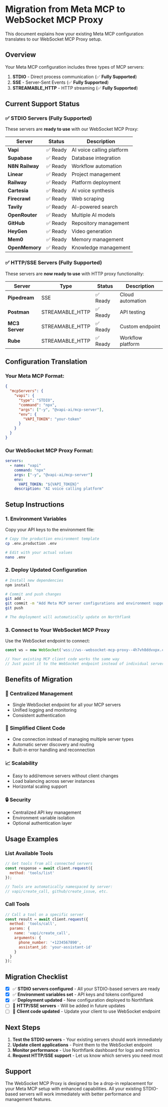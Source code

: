 # Migration from Meta MCP to WebSocket MCP Proxy

This document explains how your existing Meta MCP configuration translates to our WebSocket MCP Proxy setup.

## Overview

Your Meta MCP configuration includes three types of MCP servers:
1. **STDIO** - Direct process communication (✅ **Fully Supported**)
2. **SSE** - Server-Sent Events (✅ **Fully Supported**)
3. **STREAMABLE_HTTP** - HTTP streaming (✅ **Fully Supported**)

## Current Support Status

### ✅ STDIO Servers (Fully Supported)

These servers are **ready to use** with our WebSocket MCP Proxy:

| Server | Status | Description |
|--------|--------|-------------|
| **Vapi** | ✅ Ready | AI voice calling platform |
| **Supabase** | ✅ Ready | Database integration |
| **N8N Railway** | ✅ Ready | Workflow automation |
| **Linear** | ✅ Ready | Project management |
| **Railway** | ✅ Ready | Platform deployment |
| **Cartesia** | ✅ Ready | AI voice synthesis |
| **Firecrawl** | ✅ Ready | Web scraping |
| **Tavily** | ✅ Ready | AI-powered search |
| **OpenRouter** | ✅ Ready | Multiple AI models |
| **GitHub** | ✅ Ready | Repository management |
| **HeyGen** | ✅ Ready | Video generation |
| **Mem0** | ✅ Ready | Memory management |
| **OpenMemory** | ✅ Ready | Knowledge management |

### ✅ HTTP/SSE Servers (Fully Supported)

These servers are **now ready to use** with HTTP proxy functionality:

| Server | Type | Status | Description |
|--------|------|--------|-------------|
| **Pipedream** | SSE | ✅ Ready | Cloud automation |
| **Postman** | STREAMABLE_HTTP | ✅ Ready | API testing |
| **MC3 Server** | STREAMABLE_HTTP | ✅ Ready | Custom endpoint |
| **Rube** | STREAMABLE_HTTP | ✅ Ready | Workflow platform |

## Configuration Translation

### Your Meta MCP Format:
```json
{
  "mcpServers": {
    "vapi": {
      "type": "STDIO",
      "command": "npx",
      "args": ["-y", "@vapi-ai/mcp-server"],
      "env": {
        "VAPI_TOKEN": "your-token"
      }
    }
  }
}
```

### Our WebSocket MCP Proxy Format:
```yaml
servers:
  - name: "vapi"
    command: "npx"
    args: ["-y", "@vapi-ai/mcp-server"]
    env:
      VAPI_TOKEN: "${VAPI_TOKEN}"
    description: "AI voice calling platform"
```

## Setup Instructions

### 1. Environment Variables

Copy your API keys to the environment file:

```bash
# Copy the production environment template
cp .env.production .env

# Edit with your actual values
nano .env
```

### 2. Deploy Updated Configuration

```bash
# Install new dependencies
npm install

# Commit and push changes
git add .
git commit -m "Add Meta MCP server configurations and environment support"
git push

# The deployment will automatically update on Northflank
```

### 3. Connect to Your WebSocket MCP Proxy

Use the WebSocket endpoint to connect:

```javascript
const ws = new WebSocket('wss://ws--websocket-mcp-proxy--4h7vh8ddvxpx.code.run');

// Your existing MCP client code works the same way
// Just point it to the WebSocket endpoint instead of individual servers
```

## Benefits of Migration

### 🚀 **Centralized Management**
- Single WebSocket endpoint for all your MCP servers
- Unified logging and monitoring
- Consistent authentication

### 🔧 **Simplified Client Code**
- One connection instead of managing multiple server types
- Automatic server discovery and routing
- Built-in error handling and reconnection

### 📈 **Scalability**
- Easy to add/remove servers without client changes
- Load balancing across server instances
- Horizontal scaling support

### 🔒 **Security**
- Centralized API key management
- Environment variable isolation
- Optional authentication layer

## Usage Examples

### List Available Tools
```javascript
// Get tools from all connected servers
const response = await client.request({
  method: 'tools/list'
});

// Tools are automatically namespaced by server:
// vapi/create_call, github/create_issue, etc.
```

### Call Tools
```javascript
// Call a tool on a specific server
const result = await client.request({
  method: 'tools/call',
  params: {
    name: 'vapi/create_call',
    arguments: {
      phone_number: '+1234567890',
      assistant_id: 'your-assistant-id'
    }
  }
});
```

## Migration Checklist

- [x] ✅ **STDIO servers configured** - All your STDIO-based servers are ready
- [x] ✅ **Environment variables set** - API keys and tokens configured
- [x] ✅ **Deployment updated** - New configuration deployed to Northflank
- [ ] 🚧 **HTTP/SSE servers** - Will be added in future updates
- [ ] 📝 **Client code updated** - Update your client to use WebSocket endpoint

## Next Steps

1. **Test the STDIO servers** - Your existing servers should work immediately
2. **Update client applications** - Point them to the WebSocket endpoint
3. **Monitor performance** - Use Northflank dashboard for logs and metrics
4. **Request HTTP/SSE support** - Let us know which servers you need most

## Support

The WebSocket MCP Proxy is designed to be a drop-in replacement for your Meta MCP setup with enhanced capabilities. All your existing STDIO-based servers will work immediately with better performance and management features.
